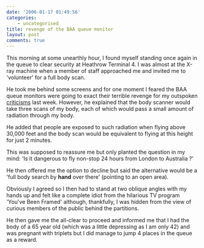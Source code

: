 ```yaml
---
date: '2006-01-17 01:49:56'
categories:
    - uncategorised
title: revenge of the BAA queue monitor
layout: post
comments: true
---
```


This morning at some unearthly hour, I found myself standing once again
in the queue to clear security at Heathrow Terminal 4. I was almost at
the X-ray machine when a member of staff approached me and invited me to
'volunteer' for a full body scan.

He took me behind some screens and for one moment I feared the BAA queue
monitors were going to exact their terrible revenge for my outspoken
[criticisms](http://www.nbrightside.com/blog/2006/01/13/queuing-theory-at-baa/)
last week. However, he explained that the body scanner would take three
scans of my body, each of which would pass a small amount of radiation
through my body.

He added that people are exposed to such radiation when flying above
30,000 feet and the body scan would be equivalent to flying at this
height for just 2 minutes.

This was supposed to reassure me but only planted the question in my
mind: 'Is it dangerous to fly non-stop 24 hours from London to Australia
?'

He then offered me the option to decline but said the alternative would
be a 'full body search by **hand** over there' (pointing to an open
area).

Obviously I agreed so I then had to stand at two oblique angles with my
hands up and felt like a complete idiot from the hilarious TV program
'You've Been Framed' although, thankfully, I was hidden from the view of
curious members of the public behind the partitions.

He then gave me the all-clear to proceed and informed me that I had the
body of a 65 year old (which was a little depressing as I am only 42)
and was pregnant with triplets but I did manage to jump 4 places in the
queue as a reward.
